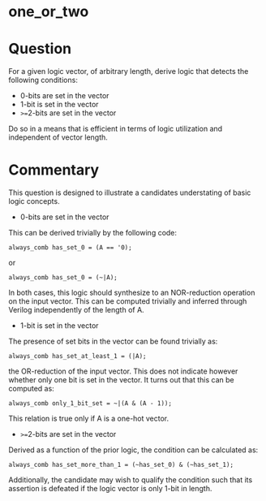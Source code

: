 # one_or_two

# Question

For a given logic vector, of arbitrary length, derive logic that detects the
following conditions:

* 0-bits are set in the vector
* 1-bit is set in the vector
* ``>=``2-bits are set in the vector

Do so in a means that is efficient in terms of logic utilization and independent
of vector length.

# Commentary

This question is designed to illustrate a candidates understating of basic logic
concepts.

* 0-bits are set in the vector

This can be derived trivially by the following code:
~~~
always_comb has_set_0 = (A == '0);
~~~
or
~~~
always_comb has_set_0 = (~|A);
~~~

In both cases, this logic should synthesize to an NOR-reduction operation on the
input vector. This can be computed trivially and inferred through Verilog
independently of the length of A.

* 1-bit is set in the vector

The presence of set bits in the vector can be found trivially as:
~~~
always_comb has_set_at_least_1 = (|A);
~~~

the OR-reduction of the input vector. This does not indicate however whether
only one bit is set in the vector. It turns out that this can be computed as:
~~~
always_comb only_1_bit_set = ~|(A & (A - 1));
~~~

This relation is true only if A is a one-hot vector.

* ``>=``2-bits are set in the vector

Derived as a function of the prior logic, the condition can be calculated as:
~~~
always_comb has_set_more_than_1 = (~has_set_0) & (~has_set_1);
~~~

Additionally, the candidate may wish to qualify the condition such that its
assertion is defeated if the logic vector is only 1-bit in length.
